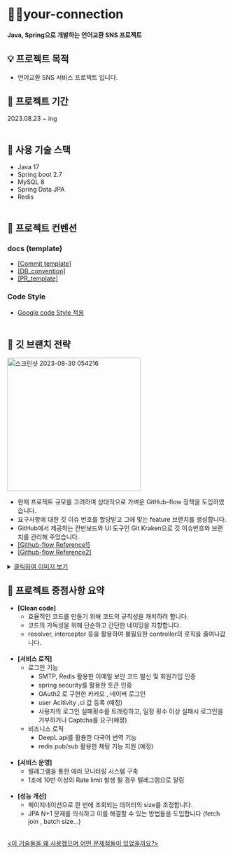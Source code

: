 # 🙋‍♂your-connection
#### Java, Spring으로 개발하는 언어교환 SNS 프로젝트 
## 💡 프로젝트 목적

- 언어교환 SNS 서비스 프로젝트 입니다.<br>

## 🎯 프로젝트 기간
 2023.08.23 ~ ing
 <br></br>
## 🔧 사용 기술 스택
- Java 17
- Spring boot 2.7
- MySQL 8
- Spring Data JPA
- Redis
<br></br>
## 📍 프로젝트 컨벤션

### docs (template)
- [[Commit template]](https://github.com/NinjaYoung98/your-connection/blob/main/docs/git_convention.txt)
- [[DB_convention]](https://github.com/NinjaYoung98/your-connection/blob/main/docs/db_convention)
- [[PR_template]](https://github.com/NinjaYoung98/your-connection/blob/main/.github/pull_request_template.md)
### Code Style
- [Google code Style 적용](https://google.github.io/styleguide/javaguide.html)
<br></br>
## 📑 깃 브랜치 전략
<img width="305" alt="스크린샷 2023-08-30 054216" src="https://github.com/NinjaYoung98/your-connection/assets/124491136/10a04678-aeff-454e-a322-6be2d2486556"> <br>
- 현재 프로젝트 규모를 고려하여 상대적으로 가벼운 GitHub-flow 정책을 도입하였습니다.<br>
- 요구사항에 대한 깃 이슈 번호를 할당받고 그에 맞는 feature 브랜치를 생성합니다.<br>
- GitHub에서 제공하는 칸반보드와 UI 도구인 Git Kraken으로 깃 이슈번호와 브랜치를 관리해 주었습니다.<br>
 - [[Github-flow Reference1]](https://build5nines.com/introduction-to-git-version-control-workflow/)
- [[Github-flow Reference2]](https://blog.hwahae.co.kr/all/tech/9507)<br>
<details>
   <summary> <ins> 클릭하여 이미지 보기</ins></summary><br>
   <strong>[Git Kraken]</strong><br>
  <img width="685" alt="스크린샷 2023-08-30 045044" src="https://github.com/NinjaYoung98/your-connection/assets/124491136/8a20c18d-0ce6-4253-8426-91429842b77b"> <br>
   <strong>[project board]</strong><br>
  <br>
  <img width="865" alt="스크린샷 2023-08-30 045225" src="https://github.com/NinjaYoung98/your-connection/assets/124491136/10d6e02f-e3bd-481f-b5a2-1d84b6564869">
</details>

## 🚀 프로젝트 중점사항 요약
  
- <Strong>[Clean code]</Strong>
  - 효율적인 코드를 만들기 위해 코드의 규칙성을 캐치하려 합니다.
  - 코드의 가독성을 위해 단순하고 간단한 네이밍을 지향합니다.
  - resolver, interceptor 등을 활용하여 불필요한 controller의 로직을 줄여나갑니다. 
  <br></br>
- <Strong>[서비스 로직]</Strong>
  - 로그인 기능
    - SMTP, Redis 활용한 이메일 보안 코드 발신 및 회원가입 인증
    - spring security를 활용한 토큰 인증 
    - OAuth2 로 구현한 카카오 , 네이버 로그인
    - user Acitivity ,ci 값 등록 (예정)
    - 사용자의 로그인 실패횟수를 트래킹하고, 일정 횟수 이상 실패시 로그인을 거부하거나 Captcha를 요구(예정)
  - 비즈니스 로직
    - DeepL api를 활용한 다국어 번역 기능
    - redis pub/sub 활용한 채팅 기능 지원 (예정)
    <br></br>
- <Strong>[서비스 운영]</Strong>
  - 텔레그램을 통한 에러 모니터링 시스템 구축
  - 1초에 10번 이상의 Rate limit 발생 될 경우 텔레그램으로 알림
   <br></br>
- <Strong> [성능 개선] </Strong>
  - 페이지네이션으로 한 번에 조회되는 데이터의 size를 조정합니다.
  - JPA N+1 문제를 의식하고 이를 해결할 수 있는 방법들을 도입합니다 (fetch join , batch size...)<br>
  <br>
<ins><이 기술들을 왜 사용했으며 어떤 문제점들이 있었을까요?></ins>
    
